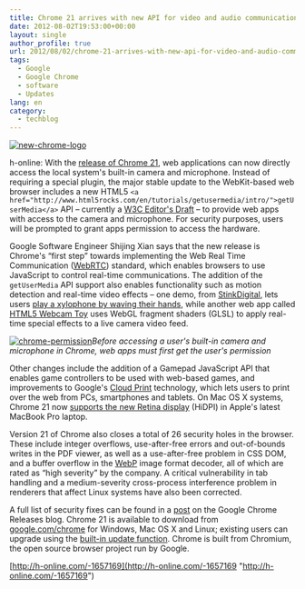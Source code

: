 ```yaml
---
title: Chrome 21 arrives with new API for video and audio communication
date: 2012-08-02T19:53:00+00:00
layout: single
author_profile: true
url: 2012/08/02/chrome-21-arrives-with-new-api-for-video-and-audio-communication/
tags:
  - Google
  - Google Chrome
  - software
  - Updates
lang: en
category: 
  - techblog
---
```

[![new-chrome-logo](http://lh6.ggpht.com/-2EmMc9Ve3t4/UBrTZNd7lgI/AAAAAAAAGx4/Vu4J4XG059g/new-chrome-logo_thumb.png?imgmax=800 "new-chrome-logo")](http://lh5.ggpht.com/-2E06ei7wjEo/UBrTXKPuvtI/AAAAAAAAGxw/qomp-xpQ_pM/s1600-h/new-chrome-logo%25255B2%25255D.png)

h-online: With the [release of Chrome 21](http://chrome.blogspot.com/2012/07/new-senses-for-web.html), web applications can now directly access the local system's built-in camera and microphone. Instead of requiring a special plugin, the major stable update to the WebKit-based web browser includes a new HTML5 `<a href="http://www.html5rocks.com/en/tutorials/getusermedia/intro/">getUserMedia</a>` API – currently a [W3C Editor's Draft](http://dev.w3.org/2011/webrtc/editor/getusermedia.html) – to provide web apps with access to the camera and microphone. For security purposes, users will be prompted to grant apps permission to access the hardware. 

Google Software Engineer Shijing Xian says that the new release is Chrome's “first step” towards implementing the Web Real Time Communication ([WebRTC](http://www.webrtc.org/)) standard, which enables browsers to use JavaScript to control real-time communications. The addition of the `getUserMedia` API support also enables functionality such as motion detection and real-time video effects – one demo, from [StinkDigital](http://www.stinkdigital.com/), lets users [play a xylophone by waving their hands](http://www.soundstep.com/blog/experiments/jsdetection/), while another web app called [HTML5 Webcam Toy](http://neave.com/webcam/html5/) uses WebGL fragment shaders (GLSL) to apply real-time special effects to a live camera video feed. 

[![chrome-permission](http://lh5.ggpht.com/-h1HRueuHJSE/UBrTlbTJEMI/AAAAAAAAGyI/rLoldbBZ3sM/chrome-permission_thumb%25255B2%25255D.jpg?imgmax=800 "chrome-permission")](http://lh6.ggpht.com/-9KBypd1Bgu0/UBrTd0a0IeI/AAAAAAAAGyA/0NBiLUON_4g/s1600-h/chrome-permission%25255B2%25255D.jpg)_Before accessing a user's built-in camera and microphone in Chrome, web apps must first get the user's permission_

Other changes include the addition of a Gamepad JavaScript API that enables game controllers to be used with web-based games, and improvements to Google's [Cloud Print](http://www.google.com/cloudprint/learn/) technology, which lets users to print over the web from PCs, smartphones and tablets. On Mac OS X systems, Chrome 21 now [supports the new Retina display](http://chrome.blogspot.com/2012/06/chrome-and-new-shiny.html) (HiDPI) in Apple's latest MacBook Pro laptop. 

Version 21 of Chrome also closes a total of 26 security holes in the browser. These include integer overflows, use-after-free errors and out-of-bounds writes in the PDF viewer, as well as a use-after-free problem in CSS DOM, and a buffer overflow in the [WebP](https://developers.google.com/speed/webp/) image format decoder, all of which are rated as “high severity” by the company. A critical vulnerability in tab handling and a medium-severity cross-process interference problem in renderers that affect Linux systems have also been corrected. 

A full list of security fixes can be found in a [post](http://googlechromereleases.blogspot.com/2012/07/stable-channel-release.html) on the Google Chrome Releases blog. Chrome 21 is available to download from [google.com/chrome](http://www.google.com/chrome) for Windows, Mac OS X and Linux; existing users can upgrade using the [built-in update function](http://support.google.com/chrome/bin/answer.py?hl=en&answer=95414). Chrome is built from Chromium, the open source browser project run by Google. 

[http://h-online.com/-1657169](http://h-online.com/-1657169 "http://h-online.com/-1657169")